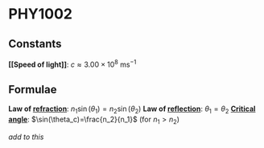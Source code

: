 # PHY1002
## Constants
**[[Speed of light]]**: $c\approx3.00\times10^8$ ms$^{-1}$
## Formulae
**Law of [refraction](refraction)**: $n_1\sin(\theta_1) = n_2\sin(\theta_2)$
**Law of [reflection](reflection)**: $\theta_1=\theta_2$
**[Critical angle](Critical%20Angle)**: $\sin(\theta_c)=\frac{n_2}{n_1}$ (for $n_1 > n_2$)

*add to this*